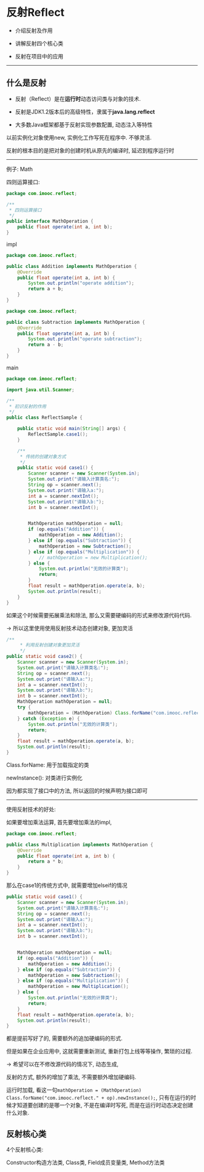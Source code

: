 # 反射Reflect

* 介绍反射及作用

* 讲解反射四个核心类

* 反射在项目中的应用

---

## 什么是反射

* 反射（Reflect）是在**运行时**动态访问类与对象的技术. 

* 反射是JDK1.2版本后的高级特性，隶属于**java.lang.reflect**
* 大多数Java框架都基于反射实现参数配置, 动态注入等特性

以前实例化对象使用new, 实例化工作写死在程序中. 不够灵活.

反射的根本目的是把对象的创建时机从原先的编译时, 延迟到程序运行时

---

例子: Math

四则运算接口:

```java
package com.imooc.reflect;

/**
 * 四则运算接口
 */
public interface MathOperation {
    public float operate(int a, int b);
}
```

impl

```java
package com.imooc.reflect;

public class Addition implements MathOperation {
    @Override
    public float operate(int a, int b) {
        System.out.println("operate addition");
        return a + b;
    }
}
```

```java
package com.imooc.reflect;

public class Subtraction implements MathOperation {
    @Override
    public float operate(int a, int b) {
        System.out.println("operate subtraction");
        return a - b;
    }
}
```

main

```java
package com.imooc.reflect;

import java.util.Scanner;

/**
 * 初识反射的作用
 */
public class ReflectSample {

    public static void main(String[] args) {
        ReflectSample.case1();
    }

    /**
     * 传统的创建对象方式
     */
    public static void case1() {
        Scanner scanner = new Scanner(System.in);
        System.out.print("请输入计算类名:");
        String op = scanner.next();
        System.out.print("请输入a:");
        int a = scanner.nextInt();
        System.out.print("请输入b:");
        int b = scanner.nextInt();


        MathOperation mathOperation = null;
        if (op.equals("Addition")) {
            mathOperation = new Addition();
        } else if (op.equals("Subtraction")) {
            mathOperation = new Subtraction();
        } else if (op.equals("Multiplication")) {
            // mathOperation = new Multiplication();
        } else {
            System.out.println("无效的计算类");
            return;
        }
        float result = mathOperation.operate(a, b);
        System.out.println(result);
    }
}
```

如果这个时候需要拓展乘法和除法, 那么又需要硬编码的形式来修改源代码代码. 

-> 所以这里使用使用反射技术动态创建对象, 更加灵活

````java
/**
     * 利用反射创建对象更加灵活
     */
public static void case2() {
    Scanner scanner = new Scanner(System.in);
    System.out.print("请输入计算类名:");
    String op = scanner.next();
    System.out.print("请输入a:");
    int a = scanner.nextInt();
    System.out.print("请输入b:");
    int b = scanner.nextInt();
    MathOperation mathOperation = null;
    try {
        mathOperation = (MathOperation) Class.forName("com.imooc.reflect." + op).newInstance();
    } catch (Exception e) {
        System.out.println("无效的计算类");
        return;
    }
    float result = mathOperation.operate(a, b);
    System.out.println(result);
}
````

Class.forName: 用于加载指定的类

newInstance(): 对类进行实例化

因为都实现了接口中的方法, 所以返回的时候声明为接口即可

---

使用反射技术的好处:

如果要增加乘法运算, 首先要增加乘法的impl, 

```java
package com.imooc.reflect;

public class Multiplication implements MathOperation {
    @Override
    public float operate(int a, int b) {
        return a * b;
    }
}
```

那么在case1的传统方式中, 就需要增加elseif的情况

```java
public static void case1() {
    Scanner scanner = new Scanner(System.in);
    System.out.print("请输入计算类名:");
    String op = scanner.next();
    System.out.print("请输入a:");
    int a = scanner.nextInt();
    System.out.print("请输入b:");
    int b = scanner.nextInt();


    MathOperation mathOperation = null;
    if (op.equals("Addition")) {
        mathOperation = new Addition();
    } else if (op.equals("Subtraction")) {
        mathOperation = new Subtraction();
    } else if (op.equals("Multiplication")) {
        mathOperation = new Multiplication();
    } else {
        System.out.println("无效的计算类");
        return;
    }
    float result = mathOperation.operate(a, b);
    System.out.println(result);
}
```

都是提前写好了的, 需要额外的追加硬编码的形式. 

但是如果在企业应用中, 这就需要重新测试, 重新打包上线等等操作, 繁琐的过程.

-> 希望可以在不修改源代码的情况下, 动态生成, 

反射的方式, 额外的增加了乘法, 不需要额外增加硬编码. 

运行时加载, 看这一句`mathOperation = (MathOperation) Class.forName("com.imooc.reflect." + op).newInstance();`, 只有在运行的时候才知道要创建的是哪一个对象, 不是在编译时写死, 而是在运行时动态决定创建什么对象. 



## 反射核心类

4个反射核心类: 

Constructor构造方法类, Class类, Field成员变量类, Method方法类














